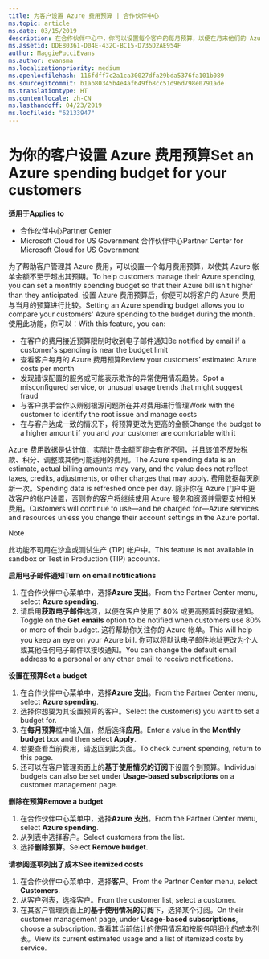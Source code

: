```yaml
---
title: 为客户设置 Azure 费用预算 | 合作伙伴中心
ms.topic: article
ms.date: 03/15/2019
description: 在合作伙伴中心中，你可以设置每个客户的每月预算，以便在月末他们的 Azure 帐单不会让他们吃惊不已。
ms.assetid: DDE80361-D04E-432C-BC15-D735D2AE954F
author: MaggiePucciEvans
ms.author: evansma
ms.localizationpriority: medium
ms.openlocfilehash: 116fdff7c2a1ca30027dfa29bda5376fa101b089
ms.sourcegitcommit: b1ab80345b4e4af649fb8cc51d96d798e0791ade
ms.translationtype: HT
ms.contentlocale: zh-CN
ms.lasthandoff: 04/23/2019
ms.locfileid: "62133947"
---
```

# <a name="set-an-azure-spending-budget-for-your-customers"></a><span data-ttu-id="753f4-103">为你的客户设置 Azure 费用预算</span><span class="sxs-lookup"><span data-stu-id="753f4-103">Set an Azure spending budget for your customers</span></span>

<span data-ttu-id="753f4-104">**适用于**</span><span class="sxs-lookup"><span data-stu-id="753f4-104">**Applies to**</span></span>

-  <span data-ttu-id="753f4-105">合作伙伴中心</span><span class="sxs-lookup"><span data-stu-id="753f4-105">Partner Center</span></span>
-  <span data-ttu-id="753f4-106">Microsoft Cloud for US Government 合作伙伴中心</span><span class="sxs-lookup"><span data-stu-id="753f4-106">Partner Center for Microsoft Cloud for US Government</span></span>

<span data-ttu-id="753f4-107">为了帮助客户管理其 Azure 费用，可以设置一个每月费用预算，以使其 Azure 帐单金额不至于超出其预期。</span><span class="sxs-lookup"><span data-stu-id="753f4-107">To help customers manage their Azure spending, you can set a monthly spending budget so that their Azure bill isn’t higher than they anticipated.</span></span> <span data-ttu-id="753f4-108">设置 Azure 费用预算后，你便可以将客户的 Azure 费用与当月的预算进行比较。</span><span class="sxs-lookup"><span data-stu-id="753f4-108">Setting an Azure spending budget allows you to compare your customers' Azure spending to the budget during the month.</span></span> <span data-ttu-id="753f4-109">使用此功能，你可以：</span><span class="sxs-lookup"><span data-stu-id="753f4-109">With this feature, you can:</span></span> 

-   <span data-ttu-id="753f4-110">在客户的费用接近预算限制时收到电子邮件通知</span><span class="sxs-lookup"><span data-stu-id="753f4-110">Be notified by email if a customer's spending is near the budget limit</span></span>
-   <span data-ttu-id="753f4-111">查看客户每月的 Azure 费用预算</span><span class="sxs-lookup"><span data-stu-id="753f4-111">Review your customers’ estimated Azure costs per month</span></span>
-   <span data-ttu-id="753f4-112">发现错误配置的服务或可能表示欺诈的异常使用情况趋势。</span><span class="sxs-lookup"><span data-stu-id="753f4-112">Spot a misconfigured service, or unusual usage trends that might suggest fraud</span></span>
-   <span data-ttu-id="753f4-113">与客户携手合作以辨别根源问题所在并对费用进行管理</span><span class="sxs-lookup"><span data-stu-id="753f4-113">Work with the customer to identify the root issue and manage costs</span></span>
-   <span data-ttu-id="753f4-114">在与客户达成一致的情况下，将预算更改为更高的金额</span><span class="sxs-lookup"><span data-stu-id="753f4-114">Change the budget to a higher amount if you and your customer are comfortable with it</span></span>

<span data-ttu-id="753f4-115">Azure 费用数据是估计值，实际计费金额可能会有所不同，并且该值不反映税款、积分、调整或其他可能适用的费用。</span><span class="sxs-lookup"><span data-stu-id="753f4-115">The Azure spending data is an estimate, actual billing amounts may vary, and the value does not reflect taxes, credits, adjustments, or other charges that may apply.</span></span> <span data-ttu-id="753f4-116">费用数据每天刷新一次。</span><span class="sxs-lookup"><span data-stu-id="753f4-116">Spending data is refreshed once per day.</span></span> <span data-ttu-id="753f4-117">除非你在 Azure 门户中更改客户的帐户设置，否则你的客户将继续使用 Azure 服务和资源并需要支付相关费用。</span><span class="sxs-lookup"><span data-stu-id="753f4-117">Customers will continue to use—and be charged for—Azure services and resources unless you change their account settings in the Azure portal.</span></span> 

> [!NOTE]  
> <span data-ttu-id="753f4-118">此功能不可用在沙盒或测试生产 (TIP) 帐户中。</span><span class="sxs-lookup"><span data-stu-id="753f4-118">This feature is not available in sandbox or Test in Production (TIP) accounts.</span></span>

<span data-ttu-id="753f4-119">**启用电子邮件通知**</span><span class="sxs-lookup"><span data-stu-id="753f4-119">**Turn on email notifications**</span></span>
1.  <span data-ttu-id="753f4-120">在合作伙伴中心菜单中，选择**Azure 支出**。</span><span class="sxs-lookup"><span data-stu-id="753f4-120">From the Partner Center menu, select **Azure spending**.</span></span>
2.  <span data-ttu-id="753f4-121">请启用**获取电子邮件**选项，以便在客户使用了 80% 或更高预算时获取通知。</span><span class="sxs-lookup"><span data-stu-id="753f4-121">Toggle on the **Get emails** option to be notified when customers use 80% or more of their budget.</span></span> <span data-ttu-id="753f4-122">这将帮助你关注你的 Azure 帐单。</span><span class="sxs-lookup"><span data-stu-id="753f4-122">This will help you keep an eye on your Azure bill.</span></span> <span data-ttu-id="753f4-123">你可以将默认电子邮件地址更改为个人或其他任何电子邮件以接收通知。</span><span class="sxs-lookup"><span data-stu-id="753f4-123">You can change the default email address to a personal or any other email to receive notifications.</span></span>

<span data-ttu-id="753f4-124">**设置在预算**</span><span class="sxs-lookup"><span data-stu-id="753f4-124">**Set a budget**</span></span>
1.  <span data-ttu-id="753f4-125">在合作伙伴中心菜单中，选择**Azure 支出**。</span><span class="sxs-lookup"><span data-stu-id="753f4-125">From the Partner Center menu, select **Azure spending**.</span></span>
2.  <span data-ttu-id="753f4-126">选择你想要为其设置预算的客户。</span><span class="sxs-lookup"><span data-stu-id="753f4-126">Select the customer(s) you want to set a budget for.</span></span> 
3. <span data-ttu-id="753f4-127">在**每月预算**框中输入值，然后选择**应用**。</span><span class="sxs-lookup"><span data-stu-id="753f4-127">Enter a value in the **Monthly budget** box and then select **Apply**.</span></span>
4.  <span data-ttu-id="753f4-128">若要查看当前费用，请返回到此页面。</span><span class="sxs-lookup"><span data-stu-id="753f4-128">To check current spending, return to this page.</span></span>
5.  <span data-ttu-id="753f4-129">还可以在客户管理页面上的**基于使用情况的订阅**下设置个别预算。</span><span class="sxs-lookup"><span data-stu-id="753f4-129">Individual budgets can also be set under **Usage-based subscriptions** on a customer management page.</span></span>

<span data-ttu-id="753f4-130">**删除在预算**</span><span class="sxs-lookup"><span data-stu-id="753f4-130">**Remove a budget**</span></span>
1.  <span data-ttu-id="753f4-131">在合作伙伴中心菜单中，选择**Azure 支出**。</span><span class="sxs-lookup"><span data-stu-id="753f4-131">From the Partner Center menu, select **Azure spending**.</span></span>
2.  <span data-ttu-id="753f4-132">从列表中选择客户。</span><span class="sxs-lookup"><span data-stu-id="753f4-132">Select customers from the list.</span></span>
3.  <span data-ttu-id="753f4-133">选择**删除预算**。</span><span class="sxs-lookup"><span data-stu-id="753f4-133">Select **Remove budget**.</span></span>

<span data-ttu-id="753f4-134">**请参阅逐项列出了成本**</span><span class="sxs-lookup"><span data-stu-id="753f4-134">**See itemized costs**</span></span>
1.  <span data-ttu-id="753f4-135">在合作伙伴中心菜单中，选择**客户**。</span><span class="sxs-lookup"><span data-stu-id="753f4-135">From the Partner Center menu, select **Customers**.</span></span>
2.  <span data-ttu-id="753f4-136">从客户列表，选择客户。</span><span class="sxs-lookup"><span data-stu-id="753f4-136">From the customer list, select a customer.</span></span>
3.  <span data-ttu-id="753f4-137">在其客户管理页面上的**基于使用情况的订阅**下，选择某个订阅。</span><span class="sxs-lookup"><span data-stu-id="753f4-137">On their customer management page, under **Usage-based subscriptions**, choose a subscription.</span></span> <span data-ttu-id="753f4-138">查看其当前估计的使用情况和按服务明细化的成本列表。</span><span class="sxs-lookup"><span data-stu-id="753f4-138">View its current estimated usage and a list of itemized costs by service.</span></span>


 

 



